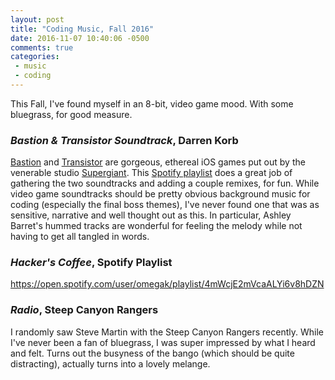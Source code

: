 ```yaml
---
layout: post
title: "Coding Music, Fall 2016"
date: 2016-11-07 10:40:06 -0500
comments: true
categories:
 - music
 - coding
---
```


This Fall, I've found myself in an 8-bit, video game mood. With some bluegrass,
for good measure.

### _Bastion & Transistor Soundtrack_, Darren Korb

[Bastion](https://www.supergiantgames.com/games/bastion/) and [Transistor](https://www.supergiantgames.com/games/transistor/) are
gorgeous, ethereal iOS games put out by the venerable studio [Supergiant](https://www.supergiantgames.com/).
This [Spotify playlist](https://open.spotify.com/user/12120784036/playlist/6adQEWCx8PXWVVmemdim7t)
does a great job of gathering the two soundtracks and adding a couple remixes,
for fun. While video game soundtracks should be pretty obvious background
music for coding (especially the final boss themes), I've never found one that
was as sensitive, narrative and well thought out as this. In particular, Ashley
Barret's hummed tracks are wonderful for feeling the melody while not having to
get all tangled in words.

### _Hacker's Coffee_, Spotify Playlist

https://open.spotify.com/user/omegak/playlist/4mWcjE2mVcaALYi6v8hDZN

### _Radio_, Steep Canyon Rangers

I randomly saw Steve Martin with the Steep Canyon Rangers recently. While I've
never been a fan of bluegrass, I was super impressed by what I heard and felt.
Turns out the busyness of the bango (which should be quite distracting),
actually turns into a lovely melange.

